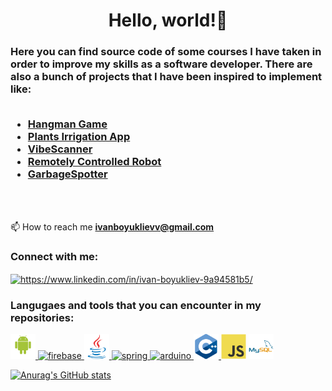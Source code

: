 <h1 align="center">Hello, world!👋</h1>
<h3 >Here you can find source code of some courses I have taken in order to improve my skills as a software developer. There are also a bunch of projects that I have been inspired to implement like:<br><br><ul>
  <li><a href="https://github.com/ivanbo97/hangman-game">Hangman Game</a></li>
  <li><a href="https://github.com/ivanbo97/plants-irrigation-app">Plants Irrigation App</a></li>
  <li><a href="https://github.com/ivanbo97/VibeScanner">VibeScanner</a></li>
  <li><a href="https://github.com/ivanbo97/remote-controlled-robot">Remotely Controlled Robot</a></li>
  <li><a href="https://github.com/ivanbo97/GarbageSpotter">GarbageSpotter</a></li>
</ul>  
</h3>
<br><br>

📫 How to reach me **ivanboyuklievv@gmail.com**

<h3 align="left">Connect with me:</h3>
<p align="left">
<a href="https://linkedin.com/in/ivan-boyukliev-9a94581b5/" target="blank"><img align="center" src="https://raw.githubusercontent.com/rahuldkjain/github-profile-readme-generator/master/src/images/icons/Social/linked-in-alt.svg" alt="https://www.linkedin.com/in/ivan-boyukliev-9a94581b5/" height="30" width="40" /></a>
</p>

<h3 align="left">Langugaes and tools that you can encounter in my repositories:</h3>
<p align="left"> <a href="https://developer.android.com" target="_blank"> <img src="https://raw.githubusercontent.com/devicons/devicon/master/icons/android/android-original-wordmark.svg" alt="android" width="40" height="40"/> </a> <a href="https://firebase.google.com/" target="_blank"> <img src="https://www.vectorlogo.zone/logos/firebase/firebase-icon.svg" alt="firebase" width="40" height="40"/> <a href="https://www.java.com" target="_blank"> <img src="https://raw.githubusercontent.com/devicons/devicon/master/icons/java/java-original.svg" alt="java" width="40" height="40"/> </a> <a href="https://spring.io/" target="_blank"> <img src="https://www.vectorlogo.zone/logos/springio/springio-icon.svg" alt="spring" width="40" height="40"/> </a> <a href="https://www.arduino.cc/" target="_blank"> <img src="https://cdn.worldvectorlogo.com/logos/arduino-1.svg" alt="arduino" width="40" height="40"/> </a> <a href="https://www.w3schools.com/cpp/" target="_blank"> <img src="https://raw.githubusercontent.com/devicons/devicon/master/icons/cplusplus/cplusplus-original.svg" alt="cplusplus" width="40" height="40"/> </a></a <a href="https://developer.mozilla.org/en-US/docs/Web/JavaScript" target="_blank"> <img src="https://raw.githubusercontent.com/devicons/devicon/master/icons/javascript/javascript-original.svg" alt="javascript" width="40" height="40"/> </a> <a href="https://www.mysql.com/" target="_blank"> <img src="https://raw.githubusercontent.com/devicons/devicon/master/icons/mysql/mysql-original-wordmark.svg" alt="mysql" width="40" height="40"/> </a></p>

[![Anurag's GitHub stats](https://github-readme-stats.vercel.app/api?username=ivanbo97)](https://github.com/anuraghazra/github-readme-stats)
